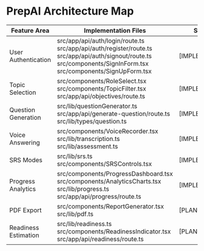 # PrepAI Architecture Map

| Feature Area          | Implementation Files                                                                 | Status                |
|-----------------------|-------------------------------------------------------------------------------------|-----------------------|
| User Authentication   | src/app/api/auth/login/route.ts<br>src/app/api/auth/register/route.ts<br>src/app/api/auth/signout/route.ts<br>src/components/SignInForm.tsx<br>src/components/SignUpForm.tsx | [IMPLEMENTED]         |
| Topic Selection       | src/components/RoleSelect.tsx<br>src/components/TopicFilter.tsx<br>src/app/api/objectives/route.ts | [IMPLEMENTED]         |
| Question Generation   | src/lib/questionGenerator.ts<br>src/app/api/generate-question/route.ts<br>src/lib/types/question.ts | [IMPLEMENTED] |
| Voice Answering       | src/components/VoiceRecorder.tsx<br>src/lib/transcription.ts<br>src/lib/assessment.ts | [IMPLEMENTED] |
| SRS Modes            | src/lib/srs.ts<br>src/components/SRSControls.tsx | [IMPLEMENTED] |
| Progress Analytics    | src/components/ProgressDashboard.tsx<br>src/components/AnalyticsCharts.tsx<br>src/lib/progress.ts<br>src/app/api/progress/route.ts | [IMPLEMENTED] |
| PDF Export           | src/components/ReportGenerator.tsx<br>src/lib/pdf.ts | [PLANNED] |
| Readiness Estimation | src/lib/readiness.ts<br>src/components/ReadinessIndicator.tsx<br>src/app/api/readiness/route.ts | [PLANNED] |
